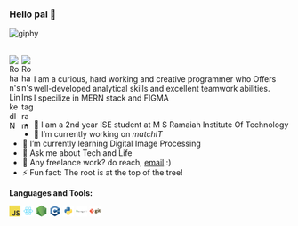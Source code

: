 ### Hello pal 👋

![giphy](https://user-images.githubusercontent.com/91260159/165366092-b4c57ed8-7ebb-49f9-b7bd-06239a0f45e4.gif)
<br/>
<br/>

<a href="https://www.linkedin.com/in/rohan-a-j-047a2319b/">
  <img align="left" alt="Rohan's LinkedIN" width="22px" src="https://raw.githubusercontent.com/peterthehan/peterthehan/master/assets/linkedin.svg" />
</a>
<a href="https://www.instagram.com/aj_prototype/">
  <img align="left" alt="Rohan's Instagram" width="22px" src="https://raw.githubusercontent.com/hussainweb/hussainweb/main/icons/instagram.png" />
</a>

<br />
<br/>
I am a curious, hard working and creative programmer who Offers well-developed analytical skills and excellent teamwork abilities.
<br/>
I specilize in MERN stack and FIGMA 
<br/>
<br/>


- 🏫 I am a 2nd year ISE student at M S Ramaiah Institute Of Technology
- 🔭 I’m currently working on *matchIT* 
- 🌱 I’m currently learning Digital Image Processing
- 💬 Ask me about Tech and Life
- 💼 Any freelance work? do reach, [email](mailto:rohanaj2001@gmail.com) :)
- ⚡ Fun fact: The root is at the top of the tree!


**Languages and Tools:**  

<code><img height="20" src="https://raw.githubusercontent.com/github/explore/80688e429a7d4ef2fca1e82350fe8e3517d3494d/topics/javascript/javascript.png"></code>
<code><img height="20" src="https://raw.githubusercontent.com/github/explore/80688e429a7d4ef2fca1e82350fe8e3517d3494d/topics/react/react.png"></code>
<code><img height="20" src="https://raw.githubusercontent.com/github/explore/80688e429a7d4ef2fca1e82350fe8e3517d3494d/topics/nodejs/nodejs.png"></code>
<code><img height="20" src="https://raw.githubusercontent.com/github/explore/80688e429a7d4ef2fca1e82350fe8e3517d3494d/topics/cpp/cpp.png"></code>
<code><img height="20" src="https://raw.githubusercontent.com/github/explore/80688e429a7d4ef2fca1e82350fe8e3517d3494d/topics/python/python.png"></code>
<code><img height="20" src="https://raw.githubusercontent.com/github/explore/80688e429a7d4ef2fca1e82350fe8e3517d3494d/topics/mongodb/mongodb.png"></code>
<code><img height="20" src="https://raw.githubusercontent.com/github/explore/80688e429a7d4ef2fca1e82350fe8e3517d3494d/topics/git/git.png"></code>

<!-- 📈 my github stats

<p align="center"> <img src="https://github-readme-stats.vercel.app/api?username=rohanaj2001&show_icons=true&theme=gotham" alt="rohanaj2001" /> -->

